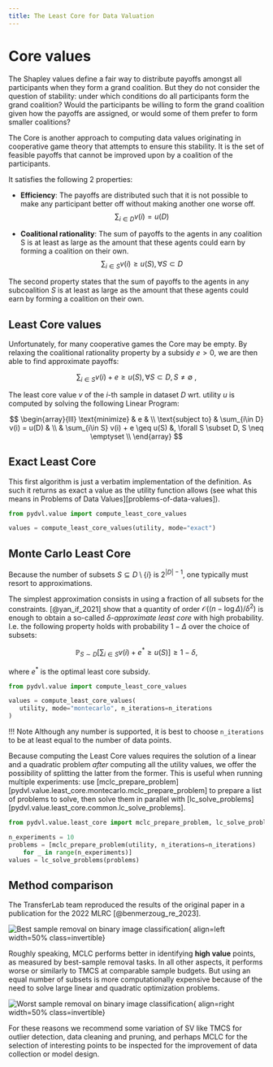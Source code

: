 ```yaml
---
title: The Least Core for Data Valuation
---
```


# Core values

The Shapley values define a fair way to distribute payoffs amongst all
participants when they form a grand coalition. But they do not consider
the question of stability: under which conditions do all participants
form the grand coalition? Would the participants be willing to form
the grand coalition given how the payoffs are assigned,
or would some of them prefer to form smaller coalitions?

The Core is another approach to computing data values originating
in cooperative game theory that attempts to ensure this stability.
It is the set of feasible payoffs that cannot be improved upon
by a coalition of the participants.

It satisfies the following 2 properties:

- **Efficiency**:
  The payoffs are distributed such that it is not possible
  to make any participant better off
  without making another one worse off.
  $$\sum_{i\in D} v(i) = u(D)\,$$

- **Coalitional rationality**:
  The sum of payoffs to the agents in any coalition S is at
  least as large as the amount that these agents could earn by
  forming a coalition on their own.
  $$\sum_{i \in S} v(i) \geq u(S), \forall S \subset D\,$$

The second property states that the sum of payoffs to the agents
in any subcoalition $S$ is at least as large as the amount that
these agents could earn by forming a coalition on their own.

## Least Core values

Unfortunately, for many cooperative games the Core may be empty.
By relaxing the coalitional rationality property by a subsidy $e \gt 0$,
we are then able to find approximate payoffs:

$$
\sum_{i\in S} v(i) + e \geq u(S), \forall S \subset D, S \neq \emptyset \
,$$

The least core value $v$ of the $i$-th sample in dataset $D$ wrt.
utility $u$ is computed by solving the following Linear Program:

$$
\begin{array}{lll}
\text{minimize} & e & \\
\text{subject to} & \sum_{i\in D} v(i) = u(D) & \\
& \sum_{i\in S} v(i) + e \geq u(S) &, \forall S \subset D, S \neq \emptyset  \\
\end{array}
$$

## Exact Least Core

This first algorithm is just a verbatim implementation of the definition.
As such it returns as exact a value as the utility function allows
(see what this means in Problems of Data Values][problems-of-data-values]).

```python
from pydvl.value import compute_least_core_values

values = compute_least_core_values(utility, mode="exact")
```

## Monte Carlo Least Core

Because the number of subsets $S \subseteq D \setminus \{i\}$ is
$2^{ | D | - 1 }$, one typically must resort to approximations.

The simplest approximation consists in using a fraction of all subsets for the
constraints. [@yan_if_2021] show that a quantity of order
$\mathcal{O}((n - \log \Delta ) / \delta^2)$ is enough to obtain a so-called
$\delta$-*approximate least core* with high probability. I.e. the following
property holds with probability $1-\Delta$ over the choice of subsets:

$$
\mathbb{P}_{S\sim D}\left[\sum_{i\in S} v(i) + e^{*} \geq u(S)\right]
\geq 1 - \delta,
$$

where $e^{*}$ is the optimal least core subsidy.

```python
from pydvl.value import compute_least_core_values

values = compute_least_core_values(
   utility, mode="montecarlo", n_iterations=n_iterations
)
```

!!! Note
    Although any number is supported, it is best to choose `n_iterations` to be
    at least equal to the number of data points.

Because computing the Least Core values requires the solution of a linear and a
quadratic problem *after* computing all the utility values, we offer the
possibility of splitting the latter from the former. This is useful when running
multiple experiments: use
[mclc_prepare_problem][pydvl.value.least_core.montecarlo.mclc_prepare_problem] to prepare a
list of problems to solve, then solve them in parallel with
[lc_solve_problems][pydvl.value.least_core.common.lc_solve_problems].

```python
from pydvl.value.least_core import mclc_prepare_problem, lc_solve_problems

n_experiments = 10
problems = [mclc_prepare_problem(utility, n_iterations=n_iterations)
    for _ in range(n_experiments)]
values = lc_solve_problems(problems)
```

## Method comparison

The TransferLab team reproduced the results of the original paper in a
publication for the 2022 MLRC [@benmerzoug_re_2023].

![Best sample removal on binary image
classification](img/mclc-best-removal-10k-natural.svg){ align=left width=50% class=invertible}

Roughly speaking, MCLC performs better in identifying **high value** points, as
measured by best-sample removal tasks. In all other aspects, it performs worse
or similarly to TMCS at comparable sample budgets. But using an equal number of
subsets is more computationally expensive because of the need to solve large
linear and quadratic optimization problems.


![Worst sample removal on binary image
classification](img/mclc-worst-removal-10k-natural.svg){ align=right width=50% class=invertible}

For these reasons we recommend some variation of SV like TMCS for outlier
detection, data cleaning and pruning, and perhaps MCLC for the selection of
interesting points to be inspected for the improvement of data collection or
model design.
